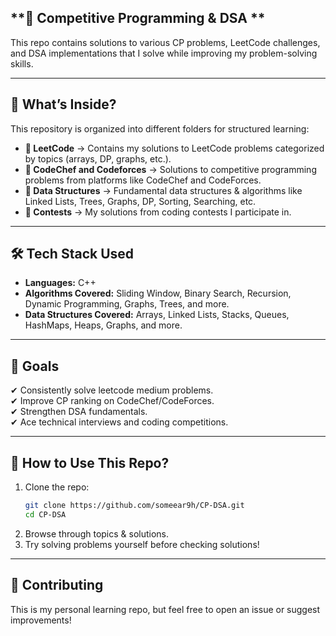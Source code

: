 ## **🚀 Competitive Programming & DSA **  

This repo contains solutions to various CP problems, LeetCode challenges, and DSA implementations that I solve while improving my problem-solving skills.  

---

## 📌 **What’s Inside?**  
This repository is organized into different folders for structured learning:  

- **📂 LeetCode** → Contains my solutions to LeetCode problems categorized by topics (arrays, DP, graphs, etc.).  
- **📂 CodeChef and Codeforces** → Solutions to competitive programming problems from platforms like CodeChef and CodeForces.  
- **📂 Data Structures** → Fundamental data structures & algorithms like Linked Lists, Trees, Graphs, DP, Sorting, Searching, etc.  
- **📂 Contests** → My solutions from coding contests I participate in.  

---

## 🛠 **Tech Stack Used**  
- **Languages:** C++ 
- **Algorithms Covered:** Sliding Window, Binary Search, Recursion, Dynamic Programming, Graphs, Trees, and more.  
- **Data Structures Covered:** Arrays, Linked Lists, Stacks, Queues, HashMaps, Heaps, Graphs, and more.  

---

## 🎯 **Goals**  
✔ Consistently solve leetcode medium problems.  
✔ Improve CP ranking on CodeChef/CodeForces.  
✔ Strengthen DSA fundamentals.  
✔ Ace technical interviews and coding competitions.  

---

## 📌 **How to Use This Repo?**  
1. Clone the repo:  
   ```bash
   git clone https://github.com/someear9h/CP-DSA.git
   cd CP-DSA
   ```
2. Browse through topics & solutions.  
3. Try solving problems yourself before checking solutions!  

---

## 📢 **Contributing**  
This is my personal learning repo, but feel free to open an issue or suggest improvements!  